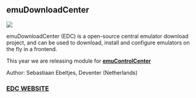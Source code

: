 ## emuDownloadCenter

![](https://raw.githubusercontent.com/wiki/PhoenixInteractiveNL/edc-masterhook/images/edc-banner-small.jpg)

emuDownloadCenter (EDC) is a open-source central emulator download project, and can be used to download, install and configure emulators on the fly in a frontend.

This year we are releasing module for [**emuControlCenter**](https://github.com/PhoenixInteractiveNL/emuControlCenter/wiki)

Author: Sebastiaan Ebeltjes, Deventer (Netherlands)

### [**EDC WEBSITE**](https://github.com/PhoenixInteractiveNL/emuDownloadCenter/wiki)

